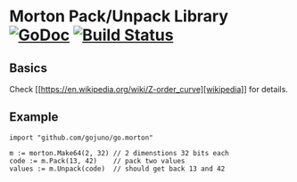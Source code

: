 # Morton Pack/Unpack Library [![GoDoc](https://godoc.org/github.com/gojuno/go.morton?status.svg)](http://godoc.org/github.com/gojuno/go.morton) [![Build Status](https://travis-ci.org/gojuno/go.morton.svg?branch=master)](https://travis-ci.org/gojuno/go.morton)

## Basics

Check [[https://en.wikipedia.org/wiki/Z-order_curve][wikipedia]] for details.

## Example

```
import "github.com/gojuno/go.morton"

m := morton.Make64(2, 32) // 2 dimenstions 32 bits each
code := m.Pack(13, 42)    // pack two values
values := m.Unpack(code)  // should get back 13 and 42
```
